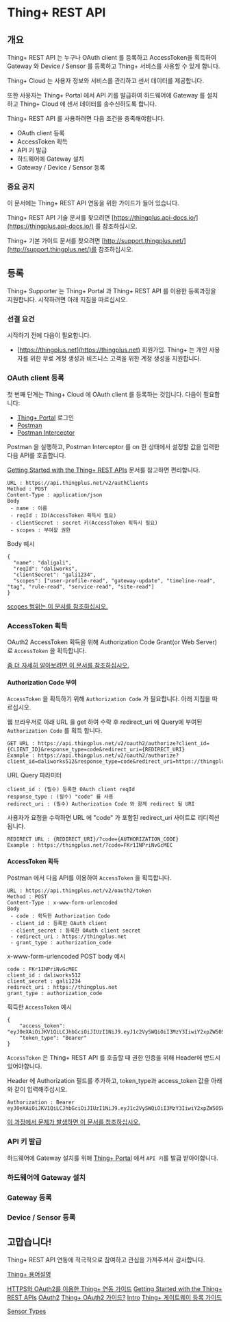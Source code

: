 # Thing+ REST API

## 개요
Thing+ REST API 는 누구나 OAuth client 를 등록하고 AccessToken을 획득하여 Gateway 와 Device / Sensor 를 등록하고 Thing+ 서비스를 사용할 수 있게 합니다.

Thing+ Cloud 는 사용자 정보와 서비스를 관리하고 센서 데이터를 제공합니다.

또한 사용자는 Thing+ Portal 에서 API 키를 발급하여 하드웨어에 Gateway 를 설치하고 Thing+ Cloud 에 센서 데이터를 송수신하도록 합니다.

Thing+ REST API 를 사용하려면 다음 조건을 충족해야합니다.
* OAuth client 등록
* AccessToken 획득
* API 키 발급
* 하드웨어에 Gateway 설치
* Gateway / Device / Sensor 등록

### 중요 공지
이 문서에는 Thing+ REST API 연동을 위한 가이드가 들어 있습니다.

Thing+ REST API 기술 문서를 찾으려면 [https://thingplus.api-docs.io/](https://thingplus.api-docs.io/) 를 참조하십시오.

Thing+ 기본 가이드 문서를 찾으려면 [http://support.thingplus.net/](http://support.thingplus.net/)를 참조하십시오.

## 등록
Thing+ Supporter 는 Thing+ Portal 과 Thing+ REST API 를 이용한 등록과정을 지원합니다. 시작하려면 아래 지침을 따르십시오.

### 선결 요건
시작하기 전에 다음이 필요합니다.
* [https://thingplus.net](https://thingplus.net) 회원가입. Thing+ 는 개인 사용자를 위한 무료 계정 생성과 비즈니스 고객을 위한 계정 생성을 지원합니다.

### OAuth client 등록
첫 번째 단계는 Thing+ Cloud 에 OAuth client 를 등록하는 것입니다. 다음이 필요합니다:
* [Thing+ Portal](https://thingplus.net) 로그인
* [Postman](https://chrome.google.com/webstore/detail/postman/fhbjgbiflinjbdggehcddcbncdddomop?hl=en)
* [Postman Interceptor](https://chrome.google.com/webstore/detail/postman-interceptor/aicmkgpgakddgnaphhhpliifpcfhicfo?hl=en)

Postman 을 실행하고, Postman Interceptor 를 on 한 상태에서 설정할 값을 입력한 다음 API를 호출합니다.

[Getting Started with the Thing+ REST APIs](https://github.com/daliworks/thingplus-guide/blob/master/doc/GettingStarted_authToken.md) 문서를 참고하면 편리합니다.

```
URL : https://api.thingplus.net/v2/authClients
Method : POST
Content-Type : application/json
Body
 - name : 이름
 - reqId : ID(AccessToken 획득시 필요)
 - clientSecret : secret 키(AccessToken 획득시 필요)
 - scopes : 부여할 권한
```

Body 예시
```
{
  "name": "daligali",
  "reqId": "daliworks",
  "clientSecret": "gali1234",
  "scopes": ["user-profile-read", "gateway-update", "timeline-read", "tag", "rule-read", "service-read", "site-read"]
}
```
[scopes 범위는 이 문서를 참조하십시오.](https://github.com/daliworks/thingplus-guide/blob/master/doc/OAuth2.md#scopes)

### AccessToken 획득
OAuth2 AccessToken 획득을 위해 Authorization Code Grant(or Web Server) 로 `AccessToken` 을 획득합니다.

[좀 더 자세히 알아보려면 이 문서를 참조하십시오.](https://github.com/daliworks/thingplus-guide/blob/master/doc/OAuth2.md)

#### Authorization Code 부여
`AccessToken` 을 획득하기 위해 `Authorization Code` 가 필요합니다. 아래 지침을 따르십시오.

웹 브라우저로 아래 URL 을 get 하여 수락 후 redirect_uri 에 Query에 부여된 `Authorization Code` 를 획득 합니다.

```
GET URL : https://api.thingplus.net/v2/oauth2/authorize?client_id={CLIENT_ID}&response_type=code&redirect_uri={REDIRECT_URI}
Example : https://api.thingplus.net/v2/oauth2/authorize?client_id=daliworks512&response_type=code&redirect_uri=https://thingplus.net
```

URL Query 파라미터
```
client_id : (필수) 등록한 OAuth client reqId
response_type : (필수) "code" 를 사용
redirect_uri : (필수) Authorization Code 와 함께 redirect 될 URI
```

사용자가 요청을 수락하면 URL 에 "code" 가 포함된 redirect_uri 사이트로 리디렉션됩니다.
```
REDIRECT URL : {REDIRECT_URI}/?code={AUTHORIZATION_CODE}
Example : https://thingplus.net/?code=FKr1INPriNvGcMEC
```


#### AccessToken 획득
Postman 에서 다음 API를 이용하여 `AccessToken` 을 획득합니다.
```
URL : https://api.thingplus.net/v2/oauth2/token
Method : POST
Content-Type : x-www-form-urlencoded
Body
 - code : 획득한 Authorization Code
 - client_id : 등록한 OAuth client
 - client_secret : 등록한 OAuth client secret
 - redirect_uri : https://thingplus.net
 - grant_type : authorization_code
```

x-www-form-urlencoded POST body 예시
```
code : FKr1INPriNvGcMEC
client_id : daliworks512
client_secret : gali1234
redirect_uri : https://thingplus.net
grant_type : authorization_code
```

획득한 `AccessToken` 예시
```
{
    "access_token": "eyJ0eXAiOiJKV1QiLCJhbGciOiJIUzI1NiJ9.eyJ1c2VySWQiOiI3MzY3IiwiY2xpZW50SWQiOiJkYWxpd29ya3M1MTIiLCJpYXQiOjE1MDc3MTA4NDYsImV4cCI6MTUwOTAwNjg0Nn0.wmr6MdEDJo5qk4i5EYn34epxRmn9BQq_Nt74AfNCSMc",
    "token_type": "Bearer"
}
```


`AccessToken` 은 Thing+ REST API 를 호출할 때 권한 인증을 위해 Header에 반드시 있어야합니다.

Header 에 Authorization 필드를 추가하고, token_type과 access_token 값을 아래와 같이 입력해주십시오.
```
Authorization : Bearer eyJ0eXAiOiJKV1QiLCJhbGciOiJIUzI1NiJ9.eyJ1c2VySWQiOiI3MzY3IiwiY2xpZW50SWQiOiJkYWxpd29ya3M1MTIiLCJpYXQiOjE1MDc3MTA4NDYsImV4cCI6MTUwOTAwNjg0Nn0.wmr6MdEDJo5qk4i5EYn34epxRmn9BQq_Nt74AfNCSMc
```

[이 과정에서 문제가 발생하면 이 문서를 참조하십시오.](https://github.com/daliworks/thingplus-guide/blob/master/doc/OAuth2.md#authorization-code-grant-or-web-server)

### API 키 발급
하드웨어에 Gateway 설치를 위해 [Thing+ Portal](https://iot.thingplus.net) 에서 `API 키`를 발급 받아야합니다.


### 하드웨어에 Gateway 설치

### Gateway 등록

### Device / Sensor 등록

## 고맙습니다!
Thing+ REST API 연동에 적극적으로 참여하고 관심을 가져주셔서 감사합니다.

[Thing+ 용어설명](https://github.com/daliworks/thingplus-guide/blob/master/doc/README_kr.md)

[HTTPS와 OAuth2를 이용한 Thing+ 연동 가이드](https://github.com/daliworks/thingplus-guide/blob/master/doc/GettingStartedWithHttpsAndOauth.md)
[Getting Started with the Thing+ REST APIs](https://github.com/daliworks/thingplus-guide/blob/master/doc/GettingStarted_authToken.md)
[OAuth2](https://github.com/daliworks/thingplus-guide/blob/master/doc/OAuth2.md)
[Thing+ OAuth2 가이드?](https://github.com/daliworks/thingplus-guide/blob/master/doc/OAuth2Guide_kr.md)
[Intro](https://github.com/daliworks/thingplus-guide/blob/master/doc/intro_kr.md)
[Thing+ 게이트웨이 등록 가이드](https://github.com/daliworks/thingplus-guide/blob/master/doc/registerGateway_kr.md)

[Sensor Types](https://github.com/daliworks/thingplus-guide/blob/master/doc/SensorTypes_kr.md)

